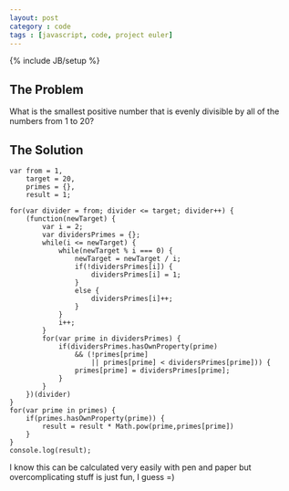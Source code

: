 ```yaml
---
layout: post
category : code
tags : [javascript, code, project euler]
---
```

{% include JB/setup %}

## The Problem

What is the smallest positive number that is evenly divisible by all of the
numbers from 1 to 20?

## The Solution

    var from = 1,
        target = 20,
    	primes = {},
    	result = 1;
    
    for(var divider = from; divider <= target; divider++) {
    	(function(newTarget) {
    		var i = 2;
    		var dividersPrimes = {};
    		while(i <= newTarget) {
    			while(newTarget % i === 0) {
    				newTarget = newTarget / i;
    				if(!dividersPrimes[i]) {
    					dividersPrimes[i] = 1;
    				}
    				else {
    					dividersPrimes[i]++;
    				}
    			}
    			i++;
    		}
    		for(var prime in dividersPrimes) {
    			if(dividersPrimes.hasOwnProperty(prime) 
    				&& (!primes[prime] 
                        || primes[prime] < dividersPrimes[prime])) {
    				primes[prime] = dividersPrimes[prime];
    			}
    		}
    	})(divider)
    }
    for(var prime in primes) {
    	if(primes.hasOwnProperty(prime)) {
    		result = result * Math.pow(prime,primes[prime])
    	}
    }
    console.log(result);
    
I know this can be calculated very easily with pen and paper but
overcomplicating stuff is just fun, I guess =)